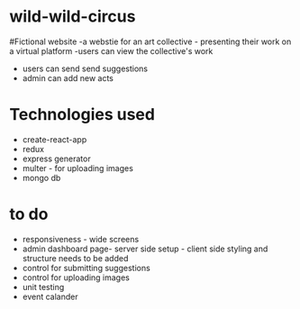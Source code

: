 # wild-wild-circus

#Fictional website
-a webstie for an art collective - presenting their work on a virtual platform 
-users can view the collective's work
- users can send send suggestions
- admin can add new acts

# Technologies used
- create-react-app
- redux
- express generator
- multer - for uploading images
- mongo db

# to do
- responsiveness - wide screens
- admin dashboard page- server side setup - client side styling and structure needs to be added
- control for submitting suggestions
- control for uploading images
- unit testing
- event calander 
